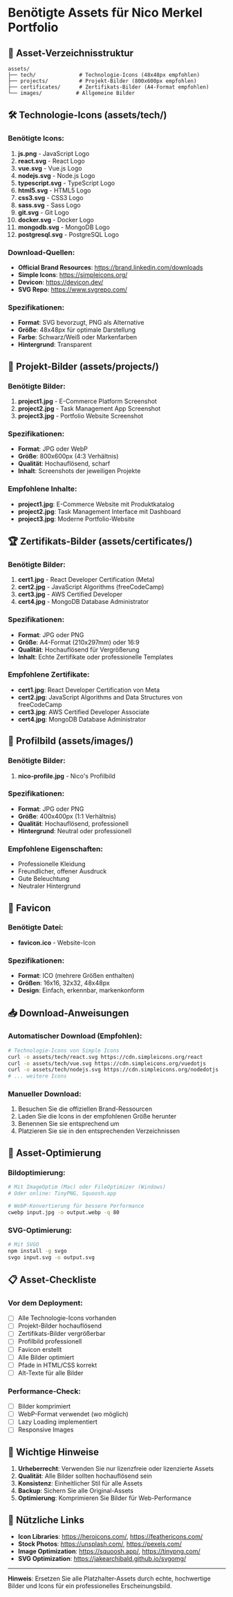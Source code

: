 # Benötigte Assets für Nico Merkel Portfolio

## 📁 Asset-Verzeichnisstruktur

```
assets/
├── tech/              # Technologie-Icons (48x48px empfohlen)
├── projects/          # Projekt-Bilder (800x600px empfohlen)
├── certificates/      # Zertifikats-Bilder (A4-Format empfohlen)
└── images/           # Allgemeine Bilder
```

## 🛠️ Technologie-Icons (assets/tech/)

### Benötigte Icons:
1. **js.png** - JavaScript Logo
2. **react.svg** - React Logo
3. **vue.svg** - Vue.js Logo
4. **nodejs.svg** - Node.js Logo
5. **typescript.svg** - TypeScript Logo
6. **html5.svg** - HTML5 Logo
7. **css3.svg** - CSS3 Logo
8. **sass.svg** - Sass Logo
9. **git.svg** - Git Logo
10. **docker.svg** - Docker Logo
11. **mongodb.svg** - MongoDB Logo
12. **postgresql.svg** - PostgreSQL Logo

### Download-Quellen:
- **Official Brand Resources**: https://brand.linkedin.com/downloads
- **Simple Icons**: https://simpleicons.org/
- **Devicon**: https://devicon.dev/
- **SVG Repo**: https://www.svgrepo.com/

### Spezifikationen:
- **Format**: SVG bevorzugt, PNG als Alternative
- **Größe**: 48x48px für optimale Darstellung
- **Farbe**: Schwarz/Weiß oder Markenfarben
- **Hintergrund**: Transparent

## 📱 Projekt-Bilder (assets/projects/)

### Benötigte Bilder:
1. **project1.jpg** - E-Commerce Platform Screenshot
2. **project2.jpg** - Task Management App Screenshot
3. **project3.jpg** - Portfolio Website Screenshot

### Spezifikationen:
- **Format**: JPG oder WebP
- **Größe**: 800x600px (4:3 Verhältnis)
- **Qualität**: Hochauflösend, scharf
- **Inhalt**: Screenshots der jeweiligen Projekte

### Empfohlene Inhalte:
- **project1.jpg**: E-Commerce Website mit Produktkatalog
- **project2.jpg**: Task Management Interface mit Dashboard
- **project3.jpg**: Moderne Portfolio-Website

## 🏆 Zertifikats-Bilder (assets/certificates/)

### Benötigte Bilder:
1. **cert1.jpg** - React Developer Certification (Meta)
2. **cert2.jpg** - JavaScript Algorithms (freeCodeCamp)
3. **cert3.jpg** - AWS Certified Developer
4. **cert4.jpg** - MongoDB Database Administrator

### Spezifikationen:
- **Format**: JPG oder PNG
- **Größe**: A4-Format (210x297mm) oder 16:9
- **Qualität**: Hochauflösend für Vergrößerung
- **Inhalt**: Echte Zertifikate oder professionelle Templates

### Empfohlene Zertifikate:
- **cert1.jpg**: React Developer Certification von Meta
- **cert2.jpg**: JavaScript Algorithms and Data Structures von freeCodeCamp
- **cert3.jpg**: AWS Certified Developer Associate
- **cert4.jpg**: MongoDB Database Administrator

## 👤 Profilbild (assets/images/)

### Benötigte Bilder:
1. **nico-profile.jpg** - Nico's Profilbild

### Spezifikationen:
- **Format**: JPG oder PNG
- **Größe**: 400x400px (1:1 Verhältnis)
- **Qualität**: Hochauflösend, professionell
- **Hintergrund**: Neutral oder professionell

### Empfohlene Eigenschaften:
- Professionelle Kleidung
- Freundlicher, offener Ausdruck
- Gute Beleuchtung
- Neutraler Hintergrund

## 🎨 Favicon

### Benötigte Datei:
- **favicon.ico** - Website-Icon

### Spezifikationen:
- **Format**: ICO (mehrere Größen enthalten)
- **Größen**: 16x16, 32x32, 48x48px
- **Design**: Einfach, erkennbar, markenkonform

## 📥 Download-Anweisungen

### Automatischer Download (Empfohlen):
```bash
# Technologie-Icons von Simple Icons
curl -o assets/tech/react.svg https://cdn.simpleicons.org/react
curl -o assets/tech/vue.svg https://cdn.simpleicons.org/vuedotjs
curl -o assets/tech/nodejs.svg https://cdn.simpleicons.org/nodedotjs
# ... weitere Icons
```

### Manueller Download:
1. Besuchen Sie die offiziellen Brand-Ressourcen
2. Laden Sie die Icons in der empfohlenen Größe herunter
3. Benennen Sie sie entsprechend um
4. Platzieren Sie sie in den entsprechenden Verzeichnissen

## 🔧 Asset-Optimierung

### Bildoptimierung:
```bash
# Mit ImageOptim (Mac) oder FileOptimizer (Windows)
# Oder online: TinyPNG, Squoosh.app

# WebP-Konvertierung für bessere Performance
cwebp input.jpg -o output.webp -q 80
```

### SVG-Optimierung:
```bash
# Mit SVGO
npm install -g svgo
svgo input.svg -o output.svg
```

## 📋 Asset-Checkliste

### Vor dem Deployment:
- [ ] Alle Technologie-Icons vorhanden
- [ ] Projekt-Bilder hochauflösend
- [ ] Zertifikats-Bilder vergrößerbar
- [ ] Profilbild professionell
- [ ] Favicon erstellt
- [ ] Alle Bilder optimiert
- [ ] Pfade in HTML/CSS korrekt
- [ ] Alt-Texte für alle Bilder

### Performance-Check:
- [ ] Bilder komprimiert
- [ ] WebP-Format verwendet (wo möglich)
- [ ] Lazy Loading implementiert
- [ ] Responsive Images

## 🚨 Wichtige Hinweise

1. **Urheberrecht**: Verwenden Sie nur lizenzfreie oder lizenzierte Assets
2. **Qualität**: Alle Bilder sollten hochauflösend sein
3. **Konsistenz**: Einheitlicher Stil für alle Assets
4. **Backup**: Sichern Sie alle Original-Assets
5. **Optimierung**: Komprimieren Sie Bilder für Web-Performance

## 🔗 Nützliche Links

- **Icon Libraries**: https://heroicons.com/, https://feathericons.com/
- **Stock Photos**: https://unsplash.com/, https://pexels.com/
- **Image Optimization**: https://squoosh.app/, https://tinypng.com/
- **SVG Optimization**: https://jakearchibald.github.io/svgomg/

---

**Hinweis**: Ersetzen Sie alle Platzhalter-Assets durch echte, hochwertige Bilder und Icons für ein professionelles Erscheinungsbild.

